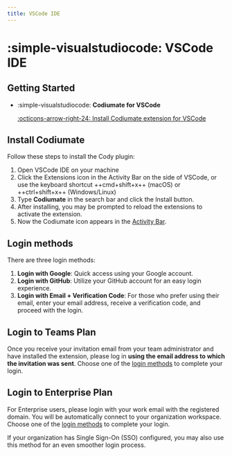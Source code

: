 ```yaml
---
title: VSCode IDE
---
```


# :simple-visualstudiocode: VSCode IDE 

## Getting Started

<div class="grid cards" markdown>

- :simple-visualstudiocode: __Codiumate for VSCode__ 

    [:octicons-arrow-right-24: Install Codiumate extension for VSCode](https://marketplace.visualstudio.com/items?itemName=Codium.codium)

</div>

## Install Codiumate 

Follow these steps to install the Cody plugin:


1. Open VSCode IDE on your machine
2. Click the Extensions icon in the Activity Bar on the side of VSCode, or use the keyboard shortcut ++cmd+shift+x++ (macOS) or ++ctrl+shift+x++ (Windows/Linux)
3. Type <b class="bold-green">**Codiumate**</b> in the search bar and click the Install button.
4. After installing, you may be prompted to reload the extensions to activate the extension.
5. Now the Codiumate icon appears in the [Activity Bar](https://code.visualstudio.com/api/ux-guidelines/activity-bar).

## Login methods

There are three login methods:

1. **Login with Google**: Quick access using your Google account.
2. **Login with GitHub**: Utilize your GitHub account for an easy login experience.
3. **Login with Email + Verification Code**: For those who prefer using their email, enter your email address, receive a verification code, and proceed with the login.

## Login to Teams Plan

Once you receive your invitation email from your team administrator and have installed the extension, please log in **using the email address to which the invitation was sent**. Choose one of the [login methods](#login-methods) to complete your login.


## Login to Enterprise Plan

For Enterprise users, please login with your work email with the registered domain. You will be automatically connect to your organization workspace. Choose one of the [login methods](#login-methods) to complete your login.

If your organization has Single Sign-On (SSO) configured, you may also use this method for an even smoother login process.